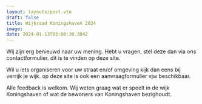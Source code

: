 ```yaml
---
layout: layouts/post.vto
draft: false
title: Wijkraad Koningshaven 2024
image:
date: 2024-01-13T03:00:30.304Z
---
```

Wij zijn erg benieuwd naar uw mening.  Hebt u vragen, stel deze dan via ons contactformulier. dit is te vinden op deze site.

Wil u iets organiseren voor uw straat en/of omgeving kijk dan eens bij verrijk je wijk. op deze site is ook een aanvraagformulier vjw beschikbaar.

Alle feedback is welkom. Wij weten graag wat er speelt in de wijk Koningshaven of wat de bewoners van Koningshaven bezighoudt.
